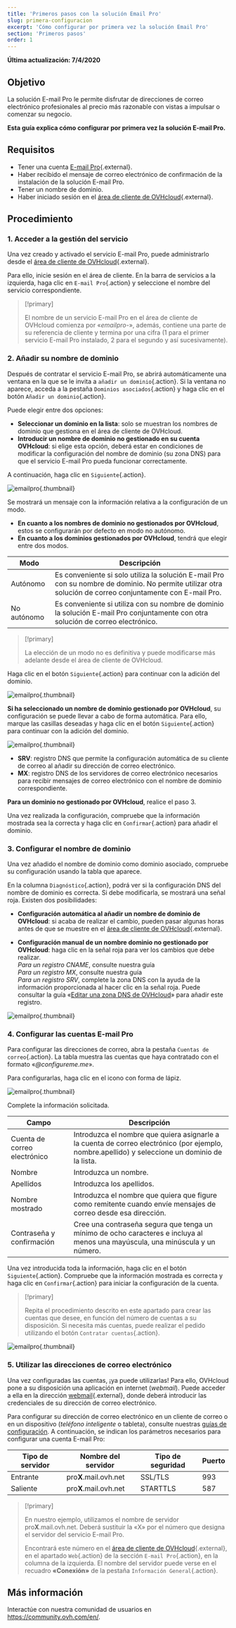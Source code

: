```yaml
---
title: 'Primeros pasos con la solución Email Pro'
slug: primera-configuracion
excerpt: 'Cómo configurar por primera vez la solución Email Pro'
section: 'Primeros pasos'
order: 1
---
```


**Última actualización: 7/4/2020**

## Objetivo

La solución E-mail Pro le permite disfrutar de direcciones de correo electrónico profesionales al precio más razonable con vistas a impulsar o comenzar su negocio.

**Esta guía explica cómo configurar por primera vez la solución E-mail Pro.**

## Requisitos

- Tener una cuenta [E-mail Pro]({ovh_www}/emails/email-pro/){.external}.
- Haber recibido el mensaje de correo electrónico de confirmación de la instalación de la solución E-mail Pro.
- Tener un nombre de dominio.
- Haber iniciado sesión en el [área de cliente de OVHcloud](https://www.ovh.com/auth/?action=gotomanager){.external}.

## Procedimiento

### 1. Acceder a la gestión del servicio

Una vez creado y activado el servicio E-mail Pro, puede administrarlo desde el [área de cliente de OVHcloud](https://www.ovh.com/auth/?action=gotomanager){.external}.

Para ello, inicie sesión en el área de cliente. En la barra de servicios a la izquierda, haga clic en `E-mail Pro`{.action} y seleccione el nombre del servicio correspondiente.

> [!primary]
>
> El nombre de un servicio E-mail Pro en el área de cliente de OVHcloud comienza por «*emailpro-*», además, contiene una parte de su referencia de cliente y termina por una cifra (1 para el primer servicio E-mail Pro instalado, 2 para el segundo y así sucesivamente).
>

### 2. Añadir su nombre de dominio

Después de contratar el servicio E-mail Pro, se abrirá automáticamente una ventana en la que se le invita a `añadir un dominio`{.action}. Si la ventana no aparece, acceda a la pestaña `Dominios asociados`{.action} y haga clic en el botón `Añadir un dominio`{.action}.

Puede elegir entre dos opciones:

- **Seleccionar un dominio en la lista**\: solo se muestran los nombres de dominio que gestiona en el área de cliente de OVHcloud.
- **Introducir un nombre de dominio no gestionado en su cuenta OVHcloud**\: si elige esta opción, deberá estar en condiciones de modificar la configuración del nombre de dominio (su zona DNS) para que el servicio E-mail Pro pueda funcionar correctamente.

A continuación, haga clic en `Siguiente`{.action}.

![emailpro](images/first_config_email_pro_add_domain.png){.thumbnail}

Se mostrará un mensaje con la información relativa a la configuración de un modo.

- **En cuanto a los nombres de dominio no gestionados por OVHcloud**, estos se configurarán por defecto en modo no autónomo.
- **En cuanto a los dominios gestionados por OVHcloud**, tendrá que elegir entre dos modos.

|Modo|Descripción|
|---|---|
|Autónomo|Es conveniente si solo utiliza la solución E-mail Pro con su nombre de dominio. No permite utilizar otra solución de correo conjuntamente con E-mail Pro.|
|No autónomo|Es conveniente si utiliza con su nombre de dominio la solución E-mail Pro conjuntamente con otra solución de correo electrónico.| 

> [!primary]
>
> La elección de un modo no es definitiva y puede modificarse más adelante desde el área de cliente de OVHcloud.
>

Haga clic en el botón `Siguiente`{.action} para continuar con la adición del dominio.

![emailpro](images/first_config_email_pro_add_domain_step2.png){.thumbnail}

**Si ha seleccionado un nombre de dominio gestionado por OVHcloud**, su configuración se puede llevar a cabo de forma automática. Para ello, marque las casillas deseadas y haga clic en el botón `Siguiente`{.action} para continuar con la adición del dominio.

![emailpro](images/first_config_email_pro_add_domain_step3.png){.thumbnail}

- **SRV**: registro DNS que permite la configuración automática de su cliente de correo al añadir su dirección de correo electrónico.
- **MX**: registro DNS de los servidores de correo electrónico necesarios para recibir mensajes de correo electrónico con el nombre de dominio correspondiente.

**Para un dominio no gestionado por OVHcloud**, realice el paso 3.

Una vez realizada la configuración, compruebe que la información mostrada sea la correcta y haga clic en `Confirmar`{.action} para añadir el dominio.

### 3. Configurar el nombre de dominio

Una vez añadido el nombre de dominio como dominio asociado, compruebe su configuración usando la tabla que aparece.

En la columna `Diagnóstico`{.action}, podrá ver si la configuración DNS del nombre de dominio es correcta. Si debe modificarla, se mostrará una señal roja. Existen dos posibilidades:

- **Configuración automática al añadir un nombre de dominio de OVHcloud**\: si acaba de realizar el cambio, pueden pasar algunas horas antes de que se muestre en el [área de cliente de OVHcloud](https://www.ovh.com/auth/?action=gotomanager){.external}.

- **Configuración manual de un nombre dominio no gestionado por OVHcloud**\: haga clic en la señal roja para ver los cambios que debe realizar. <br>*Para un registro CNAME*, consulte nuestra guía <br>*Para un registro MX*, consulte nuestra guía <br>*Para un registro SRV*, complete la zona DNS con la ayuda de la información proporcionada al hacer clic en la señal roja. Puede consultar la guía «[Editar una zona DNS de OVHcloud](../../domains/web_hosting_como_editar_mi_zona_dns/)» para añadir este registro.

![emailpro](images/first_config_email_pro_configure_domain_update.png){.thumbnail}

### 4. Configurar las cuentas E-mail Pro

Para configurar las direcciones de correo, abra la pestaña `Cuentas de correo`{.action}. La tabla muestra las cuentas que haya contratado con el formato «*@configureme.me*».

Para configurarlas, haga clic en el icono con forma de lápiz.

![emailpro](images/first_config_email_pro_configure_email_accounts.png){.thumbnail}

Complete la información solicitada.

|Campo|Descripción|
|---|---|
|Cuenta de correo electrónico|Introduzca el nombre que quiera asignarle a la cuenta de correo electrónico (por ejemplo, nombre.apellido) y seleccione un dominio de la lista.|
|Nombre|Introduzca un nombre.|
|Apellidos|Introduzca los apellidos.|
|Nombre mostrado|Introduzca el nombre que quiera que figure como remitente cuando envíe mensajes de correo desde esa dirección.|
|Contraseña y confirmación|Cree una contraseña segura que tenga un mínimo de ocho caracteres e incluya al menos una mayúscula, una minúscula y un número.| 

Una vez introducida toda la información, haga clic en el botón `Siguiente`{.action}. Compruebe que la información mostrada es correcta y haga clic en `Confirmar`{.action} para iniciar la configuración de la cuenta.

> [!primary]
>
> Repita el procedimiento descrito en este apartado para crear las cuentas que desee, en función del número de cuentas a su disposición. Si necesita más cuentas, puede realizar el pedido utilizando el botón `Contratar cuentas`{.action}.
>

![emailpro](images/first_config_email_pro_configure_email_accounts_step2.png){.thumbnail}

### 5. Utilizar las direcciones de correo electrónico

Una vez configuradas las cuentas, ¡ya puede utilizarlas! Para ello, OVHcloud pone a su disposición una aplicación en internet (*webmail*). Puede acceder a ella en la dirección [webmail](https://www.ovh.com/es/mail/){.external}, donde deberá introducir las credenciales de su dirección de correo electrónico.

Para configurar su dirección de correo electrónico en un cliente de correo o en un dispositivo (_teléfono inteligente_ o tableta), consulte nuestras [guías de configuración](../). A continuación, se indican los parámetros necesarios para configurar una cuenta E-mail Pro:

|Tipo de servidor|Nombre del servidor|Tipo de seguridad|Puerto|
|---|---|---|---|
|Entrante|pro**X**.mail.ovh.net|SSL/TLS|993|
|Saliente|pro**X**.mail.ovh.net|STARTTLS|587|

> [!primary]
>
> En nuestro ejemplo, utilizamos el nombre de servidor pro**X**.mail.ovh.net. Deberá sustituir la «X» por el número que designa el servidor del servicio E-mail Pro.
> 
> Encontrará este número en el [área de cliente de OVHcloud](https://www.ovh.com/auth/?action=gotomanager){.external}, en el apartado `Web`{.action} de la sección `E-mail Pro`{.action},
>  en la columna de la izquierda. El nombre del servidor puede verse en el recuadro **«Conexión»** de la pestaña `Información General`{.action}.
> 

## Más información

Interactúe con nuestra comunidad de usuarios en <https://community.ovh.com/en/>.